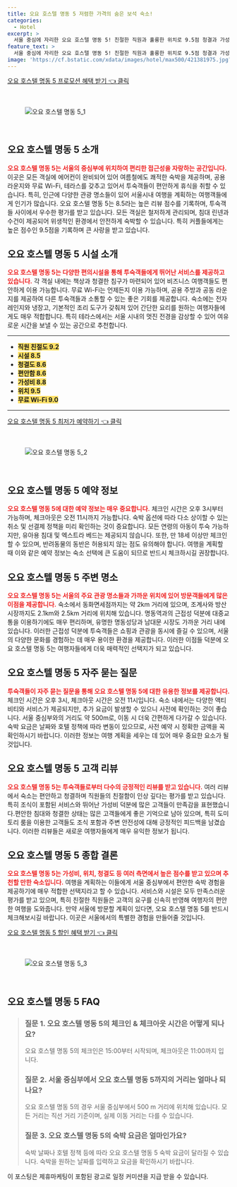 ```yaml
---
title: 오요 호스텔 명동 5 저렴한 가격의 숨은 보석 숙소!
categories:
  - Hotel
excerpt: >
  서울 중심에 자리한 오요 호스텔 명동 5! 친절한 직원과 훌륭한 위치로 9.5점 청결과 가성비도 뛰어난 이곳에서 편안한 여행을 즐겨보세요. 침대는 푹신하고 무료 조식까지 제공! 누군가의 다음 여행지로 추천합니다.
feature_text: >
  서울 중심에 자리한 오요 호스텔 명동 5! 친절한 직원과 훌륭한 위치로 9.5점 청결과 가성비도 뛰어난 이곳에서 편안한 여행을 즐겨보세요. 침대는 푹신하고 무료 조식까지 제공! 누군가의 다음 여행지로 추천합니다.
image: 'https://cf.bstatic.com/xdata/images/hotel/max500/421381975.jpg?k=a10fa87e09f50ad9dcb97c96a4d42e9b9c1860ad7208a133b97d94778aa186c4&o=&hp=1'
---
```


<p><a class="modoo-button" href="https://tinyurl.com/298j2pto" rel="nofollow noopener">오요 호스텔 명동 5 프로모션 혜택 받기 👈 클릭</a></p><br/>
<figure class="image"><img alt="오요 호스텔 명동 5_1" src="https://cf.bstatic.com/xdata/images/hotel/max1024x768/437317593.jpg?k=00bc8b0538f6aa5ba2a7fff17335c4485a5a248e10b1606eddb1261f8a1ff287&amp;o=&amp;hp=1"/></figure><br/>

<h2 id="오요호스텔명동5_소개">오요 호스텔 명동 5 소개</h2>
<p><b><span style="color: #ee2323;">오요 호스텔 명동 5는 서울의 중심부에 위치하여 편리한 접근성을 자랑하는 공간입니다.</span></b> 이곳은 모든 객실에 에어컨이 완비되어 있어 여름철에도 쾌적한 숙박을 제공하며, 공용 라운지와 무료 Wi-Fi, 테라스를 갖추고 있어서 투숙객들이 편안하게 휴식을 취할 수 있습니다. 특히, 인근에 다양한 관광 명소들이 있어 서울시내 여행을 계획하는 여행객들에게 인기가 많습니다. 오요 호스텔 명동 5는 8.5라는 높은 리뷰 점수를 기록하며, 투숙객들 사이에서 우수한 평가를 받고 있습니다. 모든 객실은 철저하게 관리되며, 침대 린넨과 수건이 제공되어 위생적인 환경에서 안전하게 숙박할 수 있습니다. 특히 커플들에게는 높은 점수인 9.5점을 기록하며 큰 사랑을 받고 있습니다.</p>
<h2 id="오요호스텔명동5_시설">오요 호스텔 명동 5 시설 소개</h2>
<p><b><span style="color: #ee2323;">오요 호스텔 명동 5는 다양한 편의시설을 통해 투숙객들에게 뛰어난 서비스를 제공하고 있습니다.</span></b> 각 객실 내에는 책상과 청결한 침구가 마련되어 있어 비즈니스 여행객들도 편안하게 이용 가능합니다. 무료 Wi-Fi는 언제든지 이용 가능하며, 공용 주방과 공동 라운지를 제공하여 다른 투숙객들과 소통할 수 있는 좋은 기회를 제공합니다. 숙소에는 전자레인지와 냉장고, 기본적인 조리 도구가 갖춰져 있어 간단한 요리를 원하는 여행자들에게도 매우 적합합니다. 특히 테라스에서는 서울 시내의 멋진 전경을 감상할 수 있어 여유로운 시간을 보낼 수 있는 공간으로 추천합니다.</p>
<hr/>
<ul>
<li><b><span style="background-color: #ffe066;">직원 친절도 9.2</span></b></li>
<li><b><span style="background-color: #ffe066;">시설 8.5</span></b></li>
<li><b><span style="background-color: #ffe066;">청결도 8.6</span></b></li>
<li><b><span style="background-color: #ffe066;">편안함 8.6</span></b></li>
<li><b><span style="background-color: #ffe066;">가성비 8.8</span></b></li>
<li><b><span style="background-color: #ffe066;">위치 9.5</span></b></li>
<li><b><span style="background-color: #ffe066;">무료 Wi-Fi 9.0</span></b></li>
</ul>
<hr/>
<p><a class="modoo-button" href="https://tinyurl.com/298j2pto" rel="nofollow noopener">오요 호스텔 명동 5 최저가 예약하기 👈 클릭</a></p><br/>
<figure class="image"><img alt="오요 호스텔 명동 5_2" src="https://cf.bstatic.com/xdata/images/hotel/max500/421381975.jpg?k=a10fa87e09f50ad9dcb97c96a4d42e9b9c1860ad7208a133b97d94778aa186c4&amp;o=&amp;hp=1"/></figure><br/>
<h2 id="오요호스텔명동5_예약정보">오요 호스텔 명동 5 예약 정보</h2>
<p><b><span style="color: #ee2323;">오요 호스텔 명동 5에 대한 예약 정보는 매우 중요합니다.</span></b> 체크인 시간은 오후 3시부터 가능하며, 체크아웃은 오전 11시까지 가능합니다. 숙박 옵션에 따라 다소 상이할 수 있는 취소 및 선결제 정책을 미리 확인하는 것이 중요합니다. 모든 연령의 아동이 투숙 가능하지만, 유아용 침대 및 엑스트라 베드는 제공되지 않습니다. 또한, 만 18세 이상만 체크인할 수 있으며, 반려동물의 동반은 허용되지 않는 점도 유의해야 합니다. 여행을 계획할 때 이와 같은 예약 정보는 숙소 선택에 큰 도움이 되므로 반드시 체크하시길 권장합니다.</p>
<h2 id="오요호스텔명동5_주변명소">오요 호스텔 명동 5 주변 명소</h2>
<p><b><span style="color: #ee2323;">오요 호스텔 명동 5는 서울의 주요 관광 명소들과 가까운 위치에 있어 방문객들에게 많은 이점을 제공합니다.</span></b> 숙소에서 동화면세점까지는 약 2km 거리에 있으며, 조계사와 방산시장까지도 2.1km와 2.5km 거리에 위치해 있습니다. 명동역과의 근접성 덕분에 대중교통을 이용하기에도 매우 편리하며, 유명한 명동성당과 남대문 시장도 가까운 거리 내에 있습니다. 이러한 근접성 덕분에 투숙객들은 쇼핑과 관광을 동시에 즐길 수 있으며, 서울의 다양한 문화를 경험하는 데 매우 용이한 환경을 제공합니다. 이러한 이점들 덕분에 오요 호스텔 명동 5는 여행자들에게 더욱 매력적인 선택지가 되고 있습니다.</p>
<h2 id="오요호스텔명동5_자주묻는질문">오요 호스텔 명동 5 자주 묻는 질문</h2>
<p><b><span style="color: #ee2323;">투숙객들이 자주 묻는 질문을 통해 오요 호스텔 명동 5에 대한 유용한 정보를 제공합니다.</span></b> 체크인 시간은 오후 3시, 체크아웃 시간은 오전 11시입니다. 숙소 내에서는 다양한 액티비티와 서비스가 제공되지만, 추가 요금이 발생할 수 있으니 사전에 확인하는 것이 좋습니다. 서울 중심부와의 거리도 약 500m로, 이동 시 더욱 간편하게 다가갈 수 있습니다. 숙박 요금은 날짜와 호텔 정책에 따라 변동이 있으므로, 사전 예약 시 정확한 금액을 꼭 확인하시기 바랍니다. 이러한 정보는 여행 계획을 세우는 데 있어 매우 중요한 요소가 될 것입니다.</p>
<h2 id="오요호스텔명동5_고객리뷰">오요 호스텔 명동 5 고객 리뷰</h2>
<p><b><span style="color: #ee2323;">오요 호스텔 명동 5는 투숙객들로부터 다수의 긍정적인 리뷰를 받고 있습니다.</span></b> 여러 리뷰에서 숙소는 편안하고 청결하며 직원들의 친절함이 인상 깊다는 평가를 받고 있습니다. 특히 조식이 포함된 서비스와 뛰어난 가성비 덕분에 많은 고객들이 만족감을 표현했습니다.편안한 침대와 청결한 상태는 많은 고객들에게 좋은 기억으로 남아 있으며, 특히 도미토리 룸을 이용한 고객들도 조식 포함과 주변 안전성에 대해 긍정적인 피드백을 남겼습니다. 이러한 리뷰들은 새로운 여행자들에게 매우 유익한 정보가 됩니다.</p>
<h2 id="오요호스텔명동5_결론">오요 호스텔 명동 5 종합 결론</h2>
<p><b><span style="color: #ee2323;">오요 호스텔 명동 5는 가성비, 위치, 청결도 등 여러 측면에서 높은 점수를 받고 있으며 추천할 만한 숙소입니다.</span></b> 여행을 계획하는 이들에게 서울 중심부에서 편안한 숙박 경험을 제공하기에 매우 적합한 선택지라고 할 수 있습니다. 서비스와 시설은 모두 만족스러운 평가를 받고 있으며, 특히 친절한 직원들은 고객의 요구를 신속히 반영해 여행자의 편안한 여행을 도와줍니다. 만약 서울에 방문할 계획이 있다면, 오요 호스텔 명동 5를 반드시 체크해보시길 바랍니다. 이곳은 서울에서의 특별한 경험을 만들어줄 것입니다.</p>

<p><a class="modoo-button" href="https://tinyurl.com/298j2pto" rel="nofollow noopener">오요 호스텔 명동 5 할인 혜택 받기 👈 클릭</a></p><br>

<figure class="image"><img src="https://cf.bstatic.com/xdata/images/hotel/max500/453961089.jpg?k=3d162dcda6b631054d8bedf38ad41c27369acece8242a7f5f16bef15651b4b15&o=&hp=1" alt="오요 호스텔 명동 5_3"></figure><br>
<h2 id="오요 호스텔 명동 5_FAQ">오요 호스텔 명동 5 FAQ</h2>
<div itemscope="" itemtype="https://schema.org/FAQPage"> 
<blockquote> 
<div itemscope="" itemprop="mainEntity" itemtype="https://schema.org/Question"> 
<h3 id="질문_1" itemprop="name">질문 1. 오요 호스텔 명동 5의 체크인 & 체크아웃 시간은 어떻게 되나요?</h3> 
<div itemscope="" itemprop="acceptedAnswer" itemtype="https://schema.org/Answer"> 
<span itemprop="text"> 
<p>오요 호스텔 명동 5의 체크인은 15:00부터 시작되며, 체크아웃은 11:00까지 입니다.</p> 
</span> 
</div> 
</div> 

<div itemscope="" itemprop="mainEntity" itemtype="https://schema.org/Question"> 
<h3 id="질문_2" itemprop="name">질문 2. 서울 중심부에서 오요 호스텔 명동 5까지의 거리는 얼마나 되나요?</h3> 
<div itemscope="" itemprop="acceptedAnswer" itemtype="https://schema.org/Answer"> 
<span itemprop="text"> 
<p>오요 호스텔 명동 5의 경우 서울 중심부에서 500 m 거리에 위치해 있습니다. 모든 거리는 직선 거리 기준이며, 실제 이동 거리는 다를 수 있습니다.</p> 
</span> 
</div> 
</div> 

<div itemscope="" itemprop="mainEntity" itemtype="https://schema.org/Question"> 
<h3 id="질문_3" itemprop="name">질문 3. 오요 호스텔 명동 5의 숙박 요금은 얼마인가요?</h3> 
<div itemscope="" itemprop="acceptedAnswer" itemtype="https://schema.org/Answer"> 
<span itemprop="text"> 
<p>숙박 날짜나 호텔 정책 등에 따라 오요 호스텔 명동 5 숙박 요금이 달라질 수 있습니다. 숙박을 원하는 날짜를 입력하고 요금을 확인하시기 바랍니다.</p> 
</span> 
</div> 
</div> 
</blockquote> 
</div><p>이 포스팅은 제휴마케팅이 포함된 광고로 일정 커미션을 지급 받을 수 있습니다.</p>


